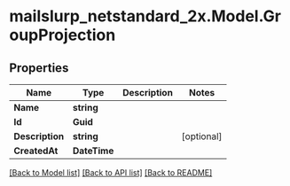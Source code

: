 # mailslurp_netstandard_2x.Model.GroupProjection

## Properties

Name | Type | Description | Notes
------------ | ------------- | ------------- | -------------
**Name** | **string** |  | 
**Id** | **Guid** |  | 
**Description** | **string** |  | [optional] 
**CreatedAt** | **DateTime** |  | 

[[Back to Model list]](../README#documentation-for-models) [[Back to API list]](../README#documentation-for-api-endpoints) [[Back to README]](../README)

